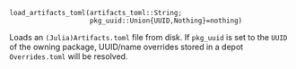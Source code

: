 ```
load_artifacts_toml(artifacts_toml::String;
                    pkg_uuid::Union{UUID,Nothing}=nothing)
```

Loads an `(Julia)Artifacts.toml` file from disk.  If `pkg_uuid` is set to the `UUID` of the owning package, UUID/name overrides stored in a depot `Overrides.toml` will be resolved.
